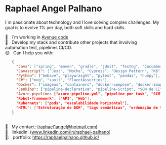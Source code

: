 # Raphael Angel Palhano



I´m passionate about technology and I love solving complex challenges. My goal is to evolve 1% per day, both soft skills and hard skills.

:office: &nbsp; I´m working in [Avenue code](https://www.avenuecode.com.br/)
 <br/> :purple_heart: &nbsp; Develop my stack and contribute other projects that involving automation test, pipelines CI/CD. 
 <br/> :blush: &nbsp; Can I help you with: 
 ~~~json
    {
      "Java": ["spring", "maven", "gradle", "jUnit", "Testng", "Cucumber", "Design Patterns"],
      "Javascript": ["Jest", "Mocha", "Cypress", "Design Pattern", "K6", "npm", "yarn", "wdio", "Pact", "Detox"],
      "Python": ["behave", "playwraight", "pytest", "pandas", "numpy"],
      "C#": ["moq", "xunit", "FluentAssertins"],
      "Docker": ["imagens", "containers", "docker-compose", "docker-image"],
      "Jenkins": ["pipeline-declarativa", "pipeline-Script", "SCM de CI"],
      "Azure-pipeline: ["azure-pipeline.yml", "pipeline por task", "SCM"],
      "Robot-framework": ["API", "Web"],
      "Kubernets": ["pods", "escalabilidade horizontal"],
      "HTML": ["Estruturação do DOM", "tags semânticas", "ordenação de títulos", "listas", "etc"]
    } 
 ~~~

 <br/> :email: &nbsp; My contact: (raphael1angel@hotmail.com)
  <br/> :blue_book: &nbsp; linkedin: (www.linkedin.com/in/raphael-palhano) 
 <br/> 📓: &nbsp; portfolio:  https://raphaelpalhano.github.io/



